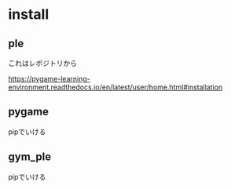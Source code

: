 # install
## ple
これはレポジトリから

https://pygame-learning-environment.readthedocs.io/en/latest/user/home.html#installation

## pygame
pipでいける

## gym_ple

pipでいける